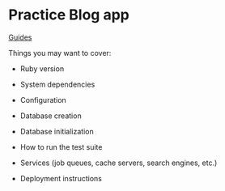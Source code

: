 # Practice Blog app

[Guides](http://guides.rubyonrails.org/v4.2/getting_started.html)

Things you may want to cover:

* Ruby version

* System dependencies

* Configuration

* Database creation

* Database initialization

* How to run the test suite

* Services (job queues, cache servers, search engines, etc.)

* Deployment instructions
